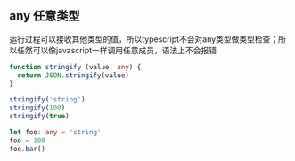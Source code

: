 ## any 任意类型
运行过程可以接收其他类型的值，所以typescript不会对any类型做类型检查；所以任然可以像javascript一样调用任意成员，语法上不会报错
```typescript
function stringify (value: any) {
  return JSON.stringify(value)
}

stringify('string')
stringify(100)
stringify(true)

let foo: any = 'string'
foo = 100
foo.bar()
```
